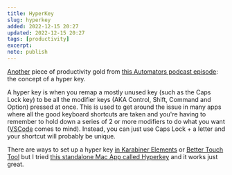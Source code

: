 ```yaml
---
title: HyperKey
slug: hyperkey
added: 2022-12-15 20:27
updated: 2022-12-15 20:27
tags: [productivity]
excerpt: 
note: publish
---
```


[Another](/brett-terpstras-searchlink/) piece of productivity gold from [this Automators podcast episode](https://www.relay.fm/automators/116): the concept of a hyper key.

A hyper key is when you remap a mostly unused key (such as the Caps Lock key) to be all the modifier keys (AKA Control, Shift, Command and Option) pressed at once. This is used to get around the issue in many apps where all the good keyboard shortcuts are taken and you're having to remember to hold down a series of 2 or more modifiers to do what you want ([VSCode](https://code.visualstudio.com) comes to mind). Instead, you can just use Caps Lock + a letter and your shortcut will probably be unique. 

There are ways to set up a hyper key [in Karabiner Elements](https://brettterpstra.com/2017/06/15/a-hyper-key-with-karabiner-elements-full-instructions/) or [Better Touch Tool](https://www.macsparky.com/blog/2021/02/hyper-key-via-bettertouchtool/) but I tried [this standalone Mac App called Hyperkey](https://hyperkey.app/) and it works just great.


